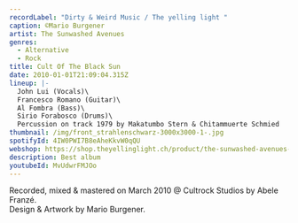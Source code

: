 ```yaml
---
recordLabel: "Dirty & Weird Music / The yelling light "
caption: ©Mario Burgener
artist: The Sunwashed Avenues
genres:
  - Alternative
  - Rock
title: Cult Of The Black Sun
date: 2010-01-01T21:09:04.315Z
lineup: |-
  John Lui (Vocals)\
  Francesco Romano (Guitar)\
  Al Fombra (Bass)\
  Sirio Forabosco (Drums)\
  Percussion on track 1979 by Makatumbo Stern & Chitammuerte Schmied
thumbnail: /img/front_strahlenschwarz-3000x3000-1-.jpg
spotifyId: 4IW0PWI7B8eAheKkvW0qQU
webshop: https://shop.theyellinglight.ch/product/the-sunwashed-avenues-cult-of-the-black-sun-audio-cd/
description: Best album
youtubeId: MvUdwrFMJOo
---
```

Recorded, mixed & mastered on March 2010 @ Cultrock Studios by Abele Franzé.\
Design & Artwork by Mario Burgener.
